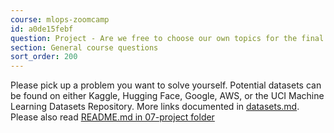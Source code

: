 ```yaml
---
course: mlops-zoomcamp
id: a0de15febf
question: Project - Are we free to choose our own topics for the final project?
section: General course questions
sort_order: 200
---
```


Please pick up a problem you want to solve yourself. Potential datasets can be found on either Kaggle, Hugging Face, Google, AWS, or the UCI Machine Learning Datasets Repository. More links documented in [datasets.md](https://github.com/DataTalksClub/data-engineering-zoomcamp/blob/main/projects/datasets.md). Please also read [README.md in 07-project folder](https://github.com/DataTalksClub/mlops-zoomcamp/tree/main/07-project)

